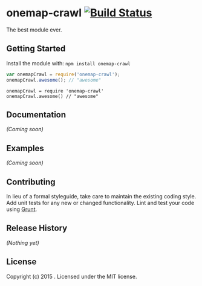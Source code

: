 # onemap-crawl [![Build Status](https://secure.travis-ci.org//onemap-crawl.png?branch=master)](http://travis-ci.org//onemap-crawl)

The best module ever.

## Getting Started
Install the module with: `npm install onemap-crawl`

```javascript
var onemapCrawl = require('onemap-crawl');
onemapCrawl.awesome(); // "awesome"
```

```coffee-script
onemapCrawl = require 'onemap-crawl'
onemapCrawl.awesome() // "awesome"
```

## Documentation
_(Coming soon)_

## Examples
_(Coming soon)_

## Contributing
In lieu of a formal styleguide, take care to maintain the existing coding style. Add unit tests for any new or changed functionality. Lint and test your code using [Grunt](http://gruntjs.com/).

## Release History
_(Nothing yet)_

## License
Copyright (c) 2015 . Licensed under the MIT license.
